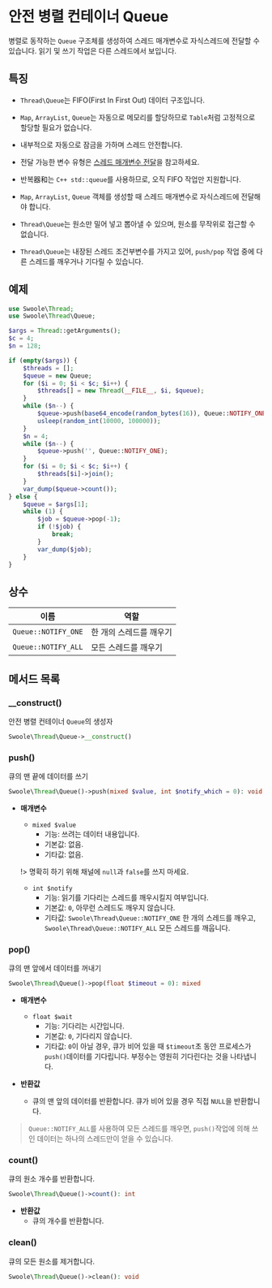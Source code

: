# 안전 병렬 컨테이너 Queue

병렬로 동작하는 `Queue` 구조체를 생성하여 스레드 매개변수로 자식스레드에 전달할 수 있습니다. 읽기 및 쓰기 작업은 다른 스레드에서 보입니다.

## 특징
- `Thread\Queue`는 FIFO(First In First Out) 데이터 구조입니다.

- `Map`, `ArrayList`, `Queue`는 자동으로 메모리를 할당하므로 `Table`처럼 고정적으로 할당할 필요가 없습니다.

- 내부적으로 자동으로 잠금을 가하며 스레드 안전합니다.

- 전달 가능한 변수 유형은 [스레드 매개변수 전달](thread/transfer.md)을 참고하세요.

- 반복器和는 `C++ std::queue`를 사용하므로, 오직 FIFO 작업만 지원합니다.

- `Map`, `ArrayList`, `Queue` 객체를 생성할 때 스레드 매개변수로 자식스레드에 전달해야 합니다.

- `Thread\Queue`는 원소만 밀어 넣고 뽑아낼 수 있으며, 원소를 무작위로 접근할 수 없습니다.

- `Thread\Queue`는 내장된 스레드 조건부변수를 가지고 있어, `push/pop` 작업 중에 다른 스레드를 깨우거나 기다릴 수 있습니다.

## 예제

```php
use Swoole\Thread;
use Swoole\Thread\Queue;

$args = Thread::getArguments();
$c = 4;
$n = 128;

if (empty($args)) {
    $threads = [];
    $queue = new Queue;
    for ($i = 0; $i < $c; $i++) {
        $threads[] = new Thread(__FILE__, $i, $queue);
    }
    while ($n--) {
        $queue->push(base64_encode(random_bytes(16)), Queue::NOTIFY_ONE);
        usleep(random_int(10000, 100000));
    }
    $n = 4;
    while ($n--) {
        $queue->push('', Queue::NOTIFY_ONE);
    }
    for ($i = 0; $i < $c; $i++) {
        $threads[$i]->join();
    }
    var_dump($queue->count());
} else {
    $queue = $args[1];
    while (1) {
        $job = $queue->pop(-1);
        if (!$job) {
            break;
        }
        var_dump($job);
    }
}
```

## 상수



이름 | 역할
---|---
`Queue::NOTIFY_ONE` | 한 개의 스레드를 깨우기
`Queue::NOTIFY_ALL` | 모든 스레드를 깨우기


## 메서드 목록


### __construct()
안전 병렬 컨테이너 `Queue`의 생성자

```php
Swoole\Thread\Queue->__construct()
```


### push()
큐의 맨 끝에 데이터를 쓰기

```php
Swoole\Thread\Queue()->push(mixed $value, int $notify_which = 0): void
```

  * **매개변수**
      * `mixed $value`
          * 기능: 쓰려는 데이터 내용입니다.
          * 기본값: 없음.
          * 기타값: 없음.

      !> 명확히 하기 위해 채널에 `null`과 `false`를 쓰지 마세요.
  
      * `int $notify`
          * 기능: 읽기를 기다리는 스레드를 깨우시킬지 여부입니다.
          * 기본값: `0`, 아무런 스레드도 깨우지 않습니다.
          * 기타값: `Swoole\Thread\Queue::NOTIFY_ONE` 한 개의 스레드를 깨우고, `Swoole\Thread\Queue::NOTIFY_ALL` 모든 스레드를 깨웁니다.



### pop()
큐의 맨 앞에서 데이터를 꺼내기

```php
Swoole\Thread\Queue()->pop(float $timeout = 0): mixed
```

* **매개변수**
    * `float $wait`
        * 기능: 기다리는 시간입니다.
        * 기본값: `0`, 기다리지 않습니다.
        * 기타값: `0`이 아닐 경우, 큐가 비어 있을 때 `$timeout`초 동안 프로세스가 `push()`데이터를 기다립니다. 부정수는 영원히 기다린다는 것을 나타냅니다.

* **반환값**
    * 큐의 맨 앞의 데이터를 반환합니다. 큐가 비어 있을 경우 직접 `NULL`을 반환합니다.

> `Queue::NOTIFY_ALL`를 사용하여 모든 스레드를 깨우면, `push()`작업에 의해 쓰인 데이터는 하나의 스레드만이 얻을 수 있습니다.


### count()
큐의 원소 개수를 반환합니다.

```php
Swoole\Thread\Queue()->count(): int
```

* **반환값**
    * 큐의 개수를 반환합니다.

### clean()
큐의 모든 원소를 제거합니다.

```php
Swoole\Thread\Queue()->clean(): void
```
